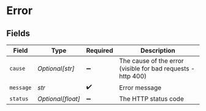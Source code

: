 # Error


## Fields

| Field                                                        | Type                                                         | Required                                                     | Description                                                  |
| ------------------------------------------------------------ | ------------------------------------------------------------ | ------------------------------------------------------------ | ------------------------------------------------------------ |
| `cause`                                                      | *Optional[str]*                                              | :heavy_minus_sign:                                           | The cause of the error (visible for bad requests - http 400) |
| `message`                                                    | *str*                                                        | :heavy_check_mark:                                           | Error message                                                |
| `status`                                                     | *Optional[float]*                                            | :heavy_minus_sign:                                           | The HTTP status code                                         |